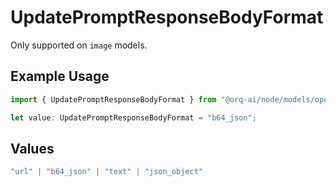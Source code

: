 # UpdatePromptResponseBodyFormat

Only supported on `image` models.

## Example Usage

```typescript
import { UpdatePromptResponseBodyFormat } from "@orq-ai/node/models/operations";

let value: UpdatePromptResponseBodyFormat = "b64_json";
```

## Values

```typescript
"url" | "b64_json" | "text" | "json_object"
```